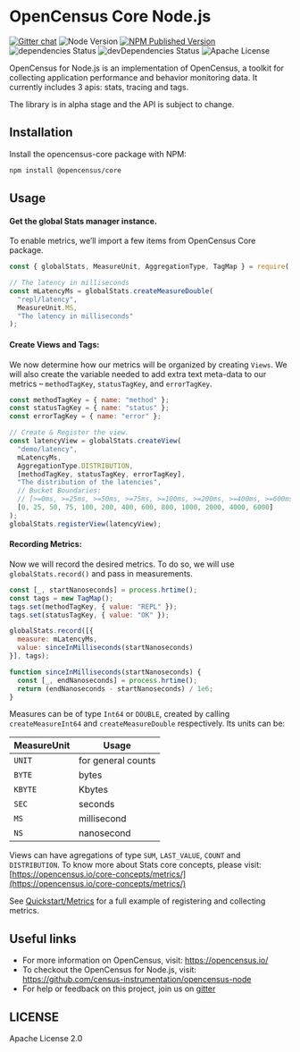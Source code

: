 # OpenCensus Core Node.js
[![Gitter chat][gitter-image]][gitter-url] ![Node Version][node-img] [![NPM Published Version][npm-img]][npm-url] ![dependencies Status][dependencies-status] ![devDependencies Status][devdependencies-status] ![Apache License][license-image]

OpenCensus for Node.js is an implementation of OpenCensus, a toolkit for collecting application performance and behavior monitoring data. It currently includes 3 apis: stats, tracing and tags.

The library is in alpha stage and the API is subject to change.

## Installation

Install the opencensus-core package with NPM:
```bash
npm install @opencensus/core
```

## Usage

#### Get the global Stats manager instance.

To enable metrics, we’ll import a few items from OpenCensus Core package.

```javascript
const { globalStats, MeasureUnit, AggregationType, TagMap } = require('@opencensus/core');

// The latency in milliseconds
const mLatencyMs = globalStats.createMeasureDouble(
  "repl/latency",
  MeasureUnit.MS,
  "The latency in milliseconds"
);
```

#### Create Views and Tags:

We now determine how our metrics will be organized by creating ```Views```. We will also create the variable needed to add extra text meta-data to our metrics – ```methodTagKey```, ```statusTagKey```, and ```errorTagKey```.

```javascript
const methodTagKey = { name: "method" };
const statusTagKey = { name: "status" };
const errorTagKey = { name: "error" };

// Create & Register the view.
const latencyView = globalStats.createView(
  "demo/latency",
  mLatencyMs,
  AggregationType.DISTRIBUTION,
  [methodTagKey, statusTagKey, errorTagKey],
  "The distribution of the latencies",
  // Bucket Boundaries:
  // [>=0ms, >=25ms, >=50ms, >=75ms, >=100ms, >=200ms, >=400ms, >=600ms, >=800ms, >=1s, >=2s, >=4s, >=6s]
  [0, 25, 50, 75, 100, 200, 400, 600, 800, 1000, 2000, 4000, 6000]
);
globalStats.registerView(latencyView);
```

#### Recording Metrics:

Now we will record the desired metrics. To do so, we will use ```globalStats.record()``` and pass in measurements.

```javascript
const [_, startNanoseconds] = process.hrtime();
const tags = new TagMap();
tags.set(methodTagKey, { value: "REPL" });
tags.set(statusTagKey, { value: "OK" });

globalStats.record([{
  measure: mLatencyMs,
  value: sinceInMilliseconds(startNanoseconds)
}], tags);

function sinceInMilliseconds(startNanoseconds) {
  const [_, endNanoseconds] = process.hrtime();
  return (endNanoseconds - startNanoseconds) / 1e6;
}
```

Measures can be of type `Int64` or `DOUBLE`, created by calling `createMeasureInt64` and `createMeasureDouble` respectively. Its units can be:

| MeasureUnit | Usage |
| ----------- | ----- |
| `UNIT` | for general counts |
| `BYTE` | bytes |
| `KBYTE` | Kbytes |
| `SEC` | seconds |
| `MS` | millisecond |
| `NS` | nanosecond |

Views can have agregations of type `SUM`, `LAST_VALUE`, `COUNT` and `DISTRIBUTION`. To know more about Stats core concepts, please visit: [https://opencensus.io/core-concepts/metrics/](https://opencensus.io/core-concepts/metrics/)

See [Quickstart/Metrics](https://opencensus.io/quickstart/nodejs/metrics/) for a full example of registering and collecting metrics.

## Useful links
- For more information on OpenCensus, visit: <https://opencensus.io/>
- To checkout the OpenCensus for Node.js, visit: <https://github.com/census-instrumentation/opencensus-node>
- For help or feedback on this project, join us on [gitter](https://gitter.im/census-instrumentation/Lobby)

[gitter-image]: https://badges.gitter.im/census-instrumentation/lobby.svg
[gitter-url]: https://gitter.im/census-instrumentation/lobby?utm_source=badge&utm_medium=badge&utm_campaign=pr-badge&utm_content=badge
[npm-url]: https://www.npmjs.com/package/@opencensus/core
[npm-img]: https://badge.fury.io/js/%40opencensus%2Fcore.svg
[node-img]: https://img.shields.io/node/v/@opencensus/core.svg
[license-image]: https://img.shields.io/badge/license-Apache_2.0-green.svg?style=flat
[dependencies-status]: https://david-dm.org/census-instrumentation/opencensus-node/status.svg?path=packages/opencensus-core
[devdependencies-status]:
https://david-dm.org/census-instrumentation/opencensus-node/dev-status.svg?path=packages/opencensus-core

## LICENSE

Apache License 2.0
